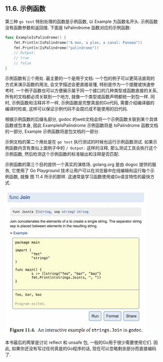 ## 11.6. 示例函数

第三种 `go test` 特别处理的函数是示例函数, 以 Example 为函数名开头. 示例函数没有函数参数和返回值. 下面是 IsPalindrome 函数对应的示例函数:

```Go
func ExampleIsPalindrome() {
	fmt.Println(IsPalindrome("A man, a plan, a canal: Panama"))
	fmt.Println(IsPalindrome("palindrome"))
	// Output:
	// true
	// false
}
```

示例函数有三个用处. 最主要的一个是用于文档: 一个包的例子可以更简洁直观的方式来演示函数的用法, 会文字描述会更直接易懂, 特别是作为一个提醒或快速参考时. 一个例子函数也可以方便展示属于同一个接口的几种类型或函数直接的关系, 所有的文档都必须关联到一个地方, 就像一个类型或函数声明都统一到包一样. 同时, 示例函数和注释并不一样, 示例函数是完整真是的Go代码, 需要介绍编译器的编译时检查, 这样可以保证示例代码不会腐烂成不能使用的旧代码.

根据示例函数的后缀名部分, godoc 的web文档会将一个示例函数关联到某个具体函数或包本身, 因此 ExampleIsPalindrome 示例函数将是 IsPalindrome 函数文档的一部分, Example 示例函数将是包文档的一部分.

示例文档的第二个用处是在 `go test` 执行测试的时候也运行示例函数测试. 如果示例函数内含有类似上面例子中的 `/ Output:` 这样的注释, 那么测试工具会执行这个示例函数, 然后检测这个示例函数的标准输出和注释是否匹配.

示例函数的第三个目的提供一个真实的演练场. golang.org 是由 dogoc 提供的服务, 它使用了 Go Playground 技术让用户可以在浏览器中在线编辑和运行每个示例函数, 就像 图 11.4 所示的那样. 这通常是学习函数使用或Go语言特性的最快方式.

![](../images/ch11-04.png)

本书最后的两掌是讨论 reflect 和 unsafe 包, 一般的Go用于很少需要使用它们. 因此, 如果你还没有写过任何真是的Go程序的话, 现在可以忽略剩余部分而直接编码了.



